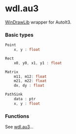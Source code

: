 # wdl.au3
[WinDrawLib](https://github.com/mity/windrawlib) wrapper for AutoIt3.

### Basic types

```c++
Point
    x, y : float
```

```c++
Rect
    x0, y0, x1, y1 : float
```

```c++
Matrix
    m11, m12: float
    m21, m22: float
    dx, dy : float
```

```c++
PathSink
    data : ptr
    x, y : float

```

### Functions

See [wdl.au3](https://github.com/small-autoit/wdl.au3/blob/master/wdl.au3)...
